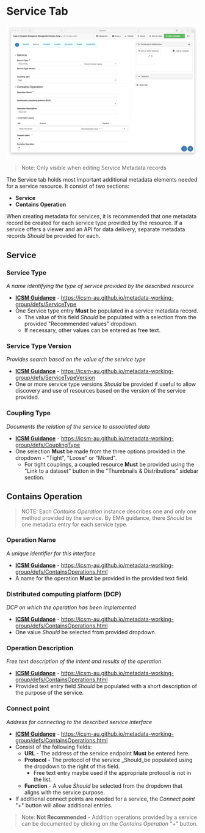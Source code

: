 # Service Tab 
![Service tab screenshot](/images/tabService.png)

>Note: Only visible when editing Service Metadata records

The Service tab holds most important additional metadata elements needed for a service resource. It consist of two sections:
* **Service**
* **Contains Operation**

When creating metadata for services, it is recommended that one metadata record be created for each service type provided by the resource. If a service offers a viewer and an API for data delivery, separate metadata records _Should_ be provided for each.

## Service

### Service Type
_A name identifying the type of service provided by the described resource_
* **[ICSM Guidance](https://icsm-au.github.io/metadata-working-group/defs/ServiceType)** - https://icsm-au.github.io/metadata-working-group/defs/ServiceType
* One Service type entry **Must** be populated in a service metadata record.
    * The value of this field _Should_ be populated with a selection from the provided "Recommended values" dropdown.
    * If necessary, other values can be entered as free text.

### Service Type Version
_Provides search based on the value of the service type_
* **[ICSM Guidance](https://icsm-au.github.io/metadata-working-group/defs/ServiceTypeVersion)** - https://icsm-au.github.io/metadata-working-group/defs/ServiceTypeVersion
* One or more service type versions _Should_ be provided if useful to allow discovery and use of resources based on the version of the service provided.

### Coupling Type
_Documents the relation of the service to associated data_ 
* **[ICSM Guidance](https://icsm-au.github.io/metadata-working-group/defs/CouplingType)** - https://icsm-au.github.io/metadata-working-group/defs/CouplingType
* One selection **Must** be made from the three options provided in the dropdown - "Tight", "Loose" or "Mixed".
    * For tight couplings, a coupled resource **Must** be provided using the "Link to a dataset" button in the "Thumbnails & Distributions" sidebar section.

## Contains Operation 
>NOTE: Each _Contains Operation_ instance describes one and only one method provided by the service. By EMA guidance, there _Should_ be one metadata entry for each service type.


### Operation Name
_A unique identifier for this interface_
* **[ICSM Guidance](https://icsm-au.github.io/metadata-working-group/defs/ContainsOperations.html)** - https://icsm-au.github.io/metadata-working-group/defs/ContainsOperations.html
* A name for the operation **Must** be provided in the provided text field.

### Distributed computing platform (DCP)
_DCP on which the operation has been implemented_
* **[ICSM Guidance](https://icsm-au.github.io/metadata-working-group/defs/ContainsOperations.html)** - https://icsm-au.github.io/metadata-working-group/defs/ContainsOperations.html
* One value _Should_ be selected from provided dropdown.

### Operation Description
_Free text description of the intent and results of the operation_
* **[ICSM Guidance](https://icsm-au.github.io/metadata-working-group/defs/ContainsOperations.html)** - https://icsm-au.github.io/metadata-working-group/defs/ContainsOperations.html
* Provided text entry field _Should_ be populated with a short description of the purpose of the service.

### Connect point
_Address for connecting to the described service interface_
* **[ICSM Guidance](https://icsm-au.github.io/metadata-working-group/defs/ContainsOperations.html)** - https://icsm-au.github.io/metadata-working-group/defs/ContainsOperations.html
* Consist of the following fields:
    * **URL** - The address of the service endpoint **Must** be entered here.
    * **Protocol** - The protocol of the service _Should_be populated using the dropdown to the right of this field.
        * Free text entry maybe used if the appropriate protocol is not in the list.
    * **Function** - A value _Should_ be selected from the dropdown that aligns with the service purpose.
* If additional connect points are needed for a service, the _Connect point_ "+" button will allow additional entries.
>Note: **Not Recommended** - Addition operations provided by a service can be documented by clicking on the _Contains Operation_ "+" button.

